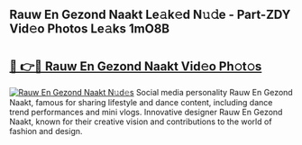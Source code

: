 ## Rauw En Gezond Naakt Le𝚊k𝚎d N𝚞𝚍e - Part-ZDY Vid𝚎o Photos Le𝚊ks 1mO8B

# <h2><a href="http://fb9vkj.evod.top/?m=Rauw+En+Gezond+Naakt">🔗 👉🔴 Rauw En Gezond Naakt Vid𝚎o Ph𝚘t𝚘s</a></h2>

[![Rauw En Gezond Naakt N𝚞d𝚎s](https://i.imgur.com/8V9OHl7.gif)](http://fb9vkj.evod.top/?m=Rauw+En+Gezond+Naakt)
Social media personality Rauw En Gezond Naakt, famous for sharing lifestyle and dance content, including dance trend performances and mini vlogs. Innovative designer Rauw En Gezond Naakt, known for their creative vision and contributions to the world of fashion and design. 
